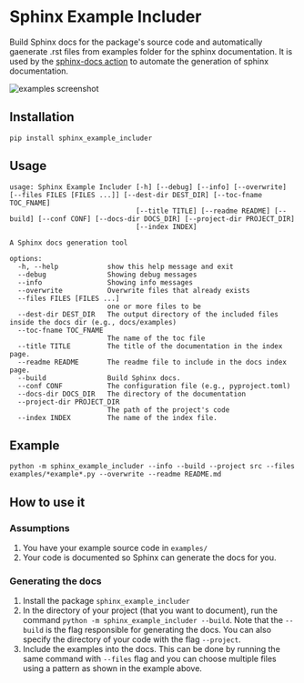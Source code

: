 # Sphinx Example Includer


Build Sphinx docs for the package's source code and 
automatically gaenerate .rst files from examples folder for the sphinx documentation. It is used by the 
[sphinx-docs action](https://github.com/marketplace/actions/sphinx-docs) to automate
the generation of sphinx documentation.

![examples screenshot](https://github.com/ahmad88me/sphinx_example_includer/blob/main/examples-screenshot.png?raw=true)
## Installation
```
pip install sphinx_example_includer
```

## Usage
```
usage: Sphinx Example Includer [-h] [--debug] [--info] [--overwrite] [--files FILES [FILES ...]] [--dest-dir DEST_DIR] [--toc-fname TOC_FNAME]
                               [--title TITLE] [--readme README] [--build] [--conf CONF] [--docs-dir DOCS_DIR] [--project-dir PROJECT_DIR]
                               [--index INDEX]

A Sphinx docs generation tool

options:
  -h, --help            show this help message and exit
  --debug               Showing debug messages
  --info                Showing info messages
  --overwrite           Overwrite files that already exists
  --files FILES [FILES ...]
                        one or more files to be
  --dest-dir DEST_DIR   The output directory of the included files inside the docs dir (e.g., docs/examples)
  --toc-fname TOC_FNAME
                        The name of the toc file
  --title TITLE         The title of the documentation in the index page.
  --readme README       The readme file to include in the docs index page.
  --build               Build Sphinx docs.
  --conf CONF           The configuration file (e.g., pyproject.toml)
  --docs-dir DOCS_DIR   The directory of the documentation
  --project-dir PROJECT_DIR
                        The path of the project's code
  --index INDEX         The name of the index file.
```

## Example
```
python -m sphinx_example_includer --info --build --project src --files examples/*example*.py --overwrite --readme README.md
```

## How to use it

### Assumptions
1. You have your example source code in `examples/`
2. Your code is documented so Sphinx can generate the docs for you.

### Generating the docs
1. Install the package `sphinx_example_includer`
2. In the directory of your project (that you want to document), run the command 
`python -m sphinx_example_includer --build`. Note that the `--build` is the flag responsible for generating 
the docs. You can also specify the directory of your code with the flag `--project`.
3. Include the examples into the docs. This can be done by running the same command with 
`--files` flag and you can choose multiple files using a pattern as shown in the example above.
